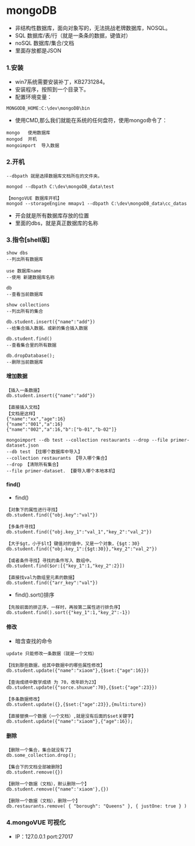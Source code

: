 # mongoDB 

* 非结构性数据库，面向对象写的，无法挑战老牌数据库，NOSQL。
* SQL 数据库/表/行（就是一条条的数据，键值对）
* noSQL 数据库/集合/文档
* 里面存放都是JSON

### 1.安装

* win7系统需要安装补丁，KB2731284。
* 安装程序，按照到一个目录下。
* 配置环境变量：
```
MONGODB_HOME:C:\dev\mongoDB\bin
```

* 使用CMD,那么我们就能在系统的任何盘符，使用mongo命令了：
```
mongo   使用数据库
mongod  开机
mongoimport  导入数据
```

### 2.开机

```
--dbpath 就是选择数据库文档所在的文件夹。

mongod --dbpath C:\dev\mongoDB_data\test

【mongoVUE 数据库开机】
mongod --storageEngine mmapv1 --dbpath C:\dev\mongoDB_data\cc_datas
```
* 开会就是所有数据库存放的位置
* 里面的dbs，就是真正数据库的名称


### 3.指令[shell版]

```
show dbs 
--列出所有数据库

use 数据库name
--使用 新建数据库名称

db
--查看当前数据库

show collections
--列出所有的集合

db.student.insert({"name":"add"})
--给集合插入数据。或新的集合插入数据

db.student.find()
--查看集合里的所有数据

db.dropDatabase();
--删除当前数据库
```

#### 增加数据

```
【插入一条数据】
db.student.insert({"name":"add"})

【直接插入文档】
【文档是这样】
{"name":"xx","age":16}
{"name":"001","a":16}
{"name":"002","a":16,"b":["b-01","b-02"]}

mongoimport --db test --collection restaurants --drop --file primer-dataset.json
--db test 【往哪个数据库中导入】
--collection restaurants 【导入哪个集合】
--drop 【清除所有集合】
--file primer-dataset. 【要导入哪个本地本机】
```

#### find()

* find()
```
【对象下的属性进行寻找】
db.student.find({"obj.key":"val"})

【多条件寻找】
db.student.find({"obj.key_1":"val_1","key_2":"val_2"})

【大于$gt，小于$lt】键值对的值中，又是一个对象，{$gt：30}
db.student.find({"obj.key_1":{$gt:30}},"key_2":"val_2"})

【或者条件寻找】寻找的条件写入 数组中。
db.student.find($or:[{"key_1":1,"key_2":2}])

【直接找val为数组里元素的数据】
db.student.find({"arr_key":"val"})
```

* find().sort()排序
```
【先按前面的排正序，一样时，再按第二属性进行排负序】
db.student.find().sort({"key_1":1,"key_2":-1})
```

#### 修改

* 暗含查找的命令 

```
update 只能修改一条数据（就是一个文档）

【找到那些数据，给其中数据中的哪些属性修改】
db.student.update({"name":"xiaom"},{$set:{"age":16}})

【查询成绩中数学成绩 为 70，改年龄为23】
db.student.update({"sorce.shuxue":70},{$set:{"age":23}})

【多条数据修改】
db.student.update({},{$set:{"age":23}},{multi:ture})

【直接替换一个数据（一个文档）,就是没有后面的$set关键字】
db.student.update({"name":"xiaom"},{"age":16});
```

#### 删除

```
【删除一个集合，集合就没有了】
db.some_collection.drop();

【集合下的文档全部被删除】
db.student.remove({})

【删除一个数据（文档），默认删除一个】
db.student.remove({"name":'xiaom'},{})

【删除一个数据（文档），删除一个】
db.restaurants.remove( { "borough": "Queens" }, { justOne: true } )
```



### 4.mongoVUE 可视化

* IP：127.0.0.1  port:27017

